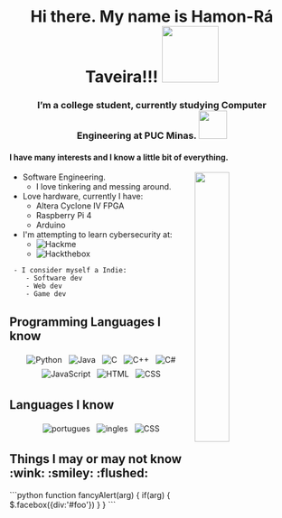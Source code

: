 <div align="center">  <h1>Hi there. My name is Hamon-Rá Taveira!!! <img src="https://media.giphy.com/media/VFB3cJJne7b5m/giphy.gif" width="100"></h1>  <h3>I’m a college student, currently studying Computer Engineering at PUC Minas. <img src="https://minionupucmg.files.wordpress.com/2017/03/logo-puc.jpg" width="50"></h3> </div>  

<h4> I have many interests and I know a little bit of everything. </h4> 

<img width="35%" src="https://media.giphy.com/media/5ntdy5Ban1dIY/giphy.gif" align=right>

- Software Engineering.
	- I love tinkering and messing around.  
- Love hardware, currently I have:
	- Altera Cyclone IV FPGA
	- Raspberry Pi 4
	- Arduino
- I'm attempting to learn cybersecurity at:
	 - ![Hackme](https://tryhackme.com/)
	 - ![Hackthebox](https://www.hackthebox.eu/)

```
 - I consider myself a Indie: 
 	- Software dev
	- Web dev 
	- Game dev
```

<h2>Programming Languages I know</h2>
<div align="center">
	<img src="https://img.shields.io/static/v1?label=Python&message=Advanced&color=success&logo=Python&style=for-the-badge" alt="Python" style="margin:4px">
	<img src="https://img.shields.io/static/v1?label=Java&message=Average&color=blue&logo=Java&style=for-the-badge" alt="Java" style="margin:4px">
	<img src="https://img.shields.io/static/v1?label=C&message=Average&color=blue&logo=C&style=for-the-badge" alt="C" style="margin:4px">
	<img src="https://img.shields.io/badge/C++-Average-blue.svg?style=for-the-badge&logo=c%2B%2B" alt="C++" style="margin:4px">
	<img src="https://img.shields.io/static/v1?label=C%23&message=Basic&color=orange&logo=C%20Sharp&style=for-the-badge" alt="C#" style="margin:4px">
	<img src="https://img.shields.io/static/v1?label=JavaScript&message=Average&color=blue&logo=JavaScript&style=for-the-badge" alt="JavaScript" style="margin:4px">
	<img src="https://img.shields.io/static/v1?label=HTML&message=Advanced&color=success&logo=HTML5&style=for-the-badge" alt="HTML" style="margin:4px">
	<img src="https://img.shields.io/static/v1?label=CSS&message=Advanced&color=success&logo=CSS3&style=for-the-badge" alt="CSS" style="margin:4px">
</div>
<h2>Languages I know</h2>
<div align="center">
	<img src="https://img.shields.io/static/v1?label=Brazilian%20Portuguese&message=Advanced&color=success&style=for-the-badge" alt="portugues" style="margin:4px">
	<img src="https://img.shields.io/static/v1?label=English&message=Average&color=blue&style=for-the-badge" alt="ingles" style="margin:4px">
	<img src="https://img.shields.io/static/v1?label=Mandarin&message=Basic&color=orange&style=for-the-badge" alt="CSS" style="margin:4px">
</div>

<h2>Things I may or may not know :wink: :smiley: :flushed:</h2>
```python
function fancyAlert(arg) {
  if(arg) {
    $.facebox({div:'#foo'})
  }
}
```
